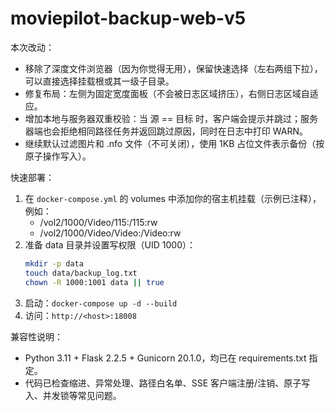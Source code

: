 # moviepilot-backup-web-v5

本次改动：
- 移除了深度文件浏览器（因为你觉得无用），保留快速选择（左右两组下拉），可以直接选择挂载根或其一级子目录。
- 修复布局：左侧为固定宽度面板（不会被日志区域挤压），右侧日志区域自适应。
- 增加本地与服务器双重校验：当 源 == 目标 时，客户端会提示并跳过；服务器端也会拒绝相同路径任务并返回跳过原因，同时在日志中打印 WARN。
- 继续默认过滤图片和 .nfo 文件（不可关闭），使用 1KB 占位文件表示备份（按原子操作写入）。

快速部署：
1. 在 `docker-compose.yml` 的 volumes 中添加你的宿主机挂载（示例已注释），例如：
   - /vol2/1000/Video/115:/115:rw
   - /vol2/1000/Video/Video:/Video:rw
2. 准备 data 目录并设置写权限（UID 1000）：
   ```bash
   mkdir -p data
   touch data/backup_log.txt
   chown -R 1000:1001 data || true
   ```
3. 启动：`docker-compose up -d --build`
4. 访问：`http://<host>:18008`

兼容性说明：
- Python 3.11 + Flask 2.2.5 + Gunicorn 20.1.0，均已在 requirements.txt 指定。
- 代码已检查缩进、异常处理、路径白名单、SSE 客户端注册/注销、原子写入、并发锁等常见问题。
